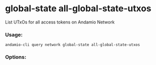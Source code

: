 # global-state all-global-state-utxos
List UTxOs for all access tokens on Andamio Network

### Usage:
```
andamio-cli query network global-state all-global-state-utxos

```

### Options:
```

```

